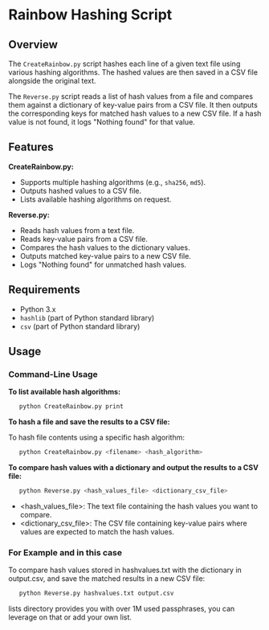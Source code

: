 # Rainbow Hashing Script

## Overview

The `CreateRainbow.py` script hashes each line of a given text file using various hashing algorithms. The hashed values are then saved in a CSV file alongside the original text.

The `Reverse.py` script reads a list of hash values from a file and compares them against a dictionary of key-value pairs from a CSV file. It then outputs the corresponding keys for matched hash values to a new CSV file. If a hash value is not found, it logs "Nothing found" for that value.

## Features

**CreateRainbow.py:**

- Supports multiple hashing algorithms (e.g., `sha256`, `md5`).
- Outputs hashed values to a CSV file.
- Lists available hashing algorithms on request.

**Reverse.py:**

- Reads hash values from a text file.
- Reads key-value pairs from a CSV file.
- Compares the hash values to the dictionary values.
- Outputs matched key-value pairs to a new CSV file.
- Logs "Nothing found" for unmatched hash values.

## Requirements

- Python 3.x
- `hashlib` (part of Python standard library)
- `csv` (part of Python standard library)

## Usage

### Command-Line Usage

**To list available hash algorithms:**

```sh
   python CreateRainbow.py print
```

**To hash a file and save the results to a CSV file:**

To hash file contents using a specific hash algorithm:

```sh
   python CreateRainbow.py <filename> <hash_algorithm>
```

**To compare hash values with a dictionary and output the results to a CSV file:**

```sh
   python Reverse.py <hash_values_file> <dictionary_csv_file>
```

- <hash_values_file>: The text file containing the hash values you want to compare.
- <dictionary_csv_file>: The CSV file containing key-value pairs where values are expected to match the hash values.

### For Example and in this case

To compare hash values stored in hashvalues.txt with the dictionary in output.csv, and save the matched results in a new CSV file:

```sh
   python Reverse.py hashvalues.txt output.csv
```

lists directory provides you with over 1M used passphrases, you can leverage on that or add your own list.
